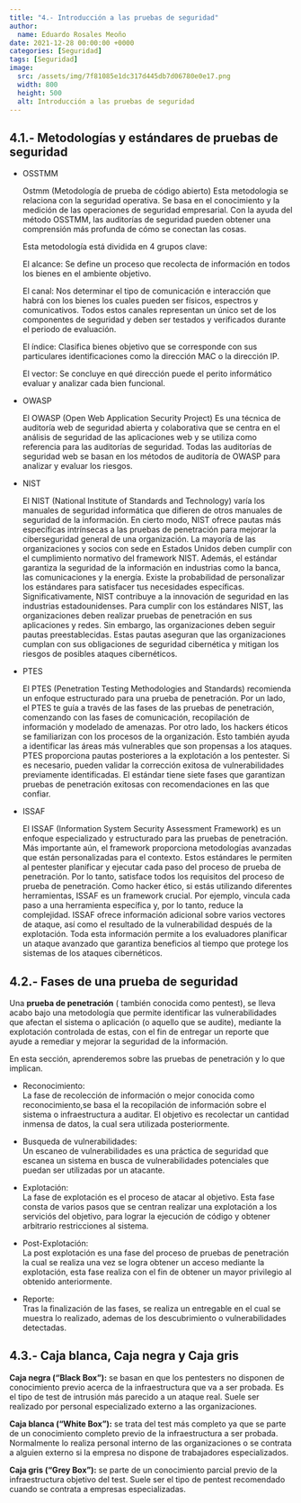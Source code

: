 ```yaml
---
title: "4.- Introducción a las pruebas de seguridad"
author: 
  name: Eduardo Rosales Meoño
date: 2021-12-28 00:00:00 +0000
categories: [Seguridad]
tags: [Seguridad]
image:
  src: /assets/img/7f81085e1dc317d445db7d06780e0e17.png
  width: 800
  height: 500
  alt: Introducción a las pruebas de seguridad
---
```


## 4.1.- Metodologías y estándares de pruebas de seguridad

* OSSTMM

    Ostmm (Metodología de prueba de código abierto) Esta metodologia se relaciona con la seguridad operativa. Se basa en el conocimiento y la medición de las operaciones de seguridad empresarial. Con la ayuda del método OSSTMM, las auditorías de seguridad pueden obtener una comprensión más profunda de cómo se conectan las cosas.

    Esta metodología está dividida en 4 grupos clave:

    El alcance: Se define un proceso que recolecta de información en todos los bienes en el ambiente objetivo.

    El canal: Nos determinar el tipo de comunicación e interacción que habrá con los bienes los cuales pueden ser físicos, espectros y comunicativos. Todos estos canales representan un único set de los componentes de seguridad y deben ser testados y verificados durante el periodo de evaluación.

    El índice: Clasifica bienes objetivo que se corresponde con sus particulares identificaciones como la dirección MAC o la dirección IP.
    
    El vector: Se concluye en qué dirección puede el perito informático evaluar y analizar cada bien funcional.


* OWASP

    El OWASP (Open Web Application Security Project) Es una técnica de auditoría web de seguridad abierta y colaborativa que se centra en el análisis de seguridad de las aplicaciones web y se utiliza como referencia para las auditorías de seguridad. Todas las auditorías de seguridad web se basan en los métodos de auditoría de OWASP para analizar y evaluar los riesgos.

* NIST

    El NIST (National Institute of Standards and Technology) varía los manuales de seguridad informática que difieren de otros manuales de seguridad de la información. En cierto modo, NIST ofrece pautas más específicas intrínsecas a las pruebas de penetración para mejorar la ciberseguridad general de una organización.
    La mayoría de las organizaciones y socios con sede en Estados Unidos deben cumplir con el cumplimiento normativo del framework NIST. Además, el estándar garantiza la seguridad de la información en industrias como la banca, las comunicaciones y la energía.
    Existe la probabilidad de personalizar los estándares para satisfacer tus necesidades específicas. Significativamente, NIST contribuye a la innovación de seguridad en las industrias estadounidenses.
    Para cumplir con los estándares NIST, las organizaciones deben realizar pruebas de penetración en sus aplicaciones y redes. Sin embargo, las organizaciones deben seguir pautas preestablecidas. Estas pautas aseguran que las organizaciones cumplan con sus obligaciones de seguridad cibernética y mitigan los riesgos de posibles ataques cibernéticos.

* PTES

    El PTES (Penetration Testing Methodologies and Standards) recomienda un enfoque estructurado para una prueba de penetración. Por un lado, el PTES te guía a través de las fases de las pruebas de penetración, comenzando con las fases de comunicación, recopilación de información y modelado de amenazas. Por otro lado, los hackers éticos se familiarizan con los procesos de la organización. Esto también ayuda a identificar las áreas más vulnerables que son propensas a los ataques.
    PTES proporciona pautas posteriores a la explotación a los pentester. Si es necesario, pueden validar la corrección exitosa de vulnerabilidades previamente identificadas. El estándar tiene siete fases que garantizan pruebas de penetración exitosas con recomendaciones en las que confiar.

* ISSAF

    El ISSAF (Information System Security Assessment Framework) es un enfoque especializado y estructurado para las pruebas de penetración. Más importante aún, el framework proporciona metodologías avanzadas que están personalizadas para el contexto.
    Estos estándares le permiten al pentester planificar y ejecutar cada paso del proceso de prueba de penetración. Por lo tanto, satisface todos los requisitos del proceso de prueba de penetración. Como hacker ético, si estás utilizando diferentes herramientas, ISSAF es un framework crucial. Por ejemplo, vincula cada paso a una herramienta específica y, por lo tanto, reduce la complejidad.
    ISSAF ofrece información adicional sobre varios vectores de ataque, así como el resultado de la vulnerabilidad después de la explotación. Toda esta información permite a los evaluadores planificar un ataque avanzado que garantiza beneficios al tiempo que protege los sistemas de los ataques cibernéticos.

## 4.2.- Fases de una prueba de seguridad

Una **prueba de penetración** ( también conocida como pentest), se lleva acabo bajo una metodología que permite identificar las vulnerabilidades que afectan el sistema o aplicación (o aquello que se audite), mediante la explotación controlada de estas, con el fin de entregar un reporte que ayude a remediar y mejorar la seguridad de la información.

En esta sección, aprenderemos sobre las pruebas de penetración y lo que implican.

* Reconocimiento:  
    La fase de recolección de información o mejor conocida como reconocimiento,se basa el la recopilación de información sobre el sistema o infraestructura a auditar. El objetivo es recolectar un cantidad inmensa de datos, la cual sera utilizada posteriormente.

* Busqueda de vulnerabilidades:  
    Un escaneo de vulnerabilidades es una práctica de seguridad que escanea un sistema en busca de vulnerabilidades potenciales que puedan ser utilizadas por un atacante.

* Explotación:  
    La fase de explotación es el proceso de atacar al objetivo. Esta fase consta de varios pasos que se centran realizar una explotación a los serviciós del objetivo, para lograr la ejecución de código y obtener arbitrario restricciones al sistema.

* Post-Explotación:  
    La post explotación es una fase del proceso de pruebas de penetración la cual  se realiza una vez se logra obtener un acceso mediante la explotación, esta fase realiza con el fin de obtener un mayor privilegio al obtenido anteriormente.

* Reporte:  
    Tras la finalización de las fases, se realiza un entregable en el cual se muestra lo realizado, ademas de los descubrimiento o vulnerabilidades detectadas.

## 4.3.- Caja blanca, Caja negra y Caja gris

**Caja negra (“Black Box”):** se basan en que los pentesters no disponen de conocimiento previo acerca de la infraestructura que va a ser probada. Es el tipo de test de intrusión más parecido a un ataque real. Suele ser realizado por personal especializado externo a las organizaciones.

**Caja blanca (“White Box”):** se trata del test más completo ya que se parte de un conocimiento completo previo de la infraestructura a ser probada. Normalmente lo realiza personal interno de las organizaciones o se contrata a alguien externo si la empresa no dispone de trabajadores especializados.

**Caja gris (“Grey Box”):** se parte de un conocimiento parcial previo de la infraestructura objetivo del test. Suele ser el tipo de pentest recomendado cuando se contrata a empresas especializadas.
